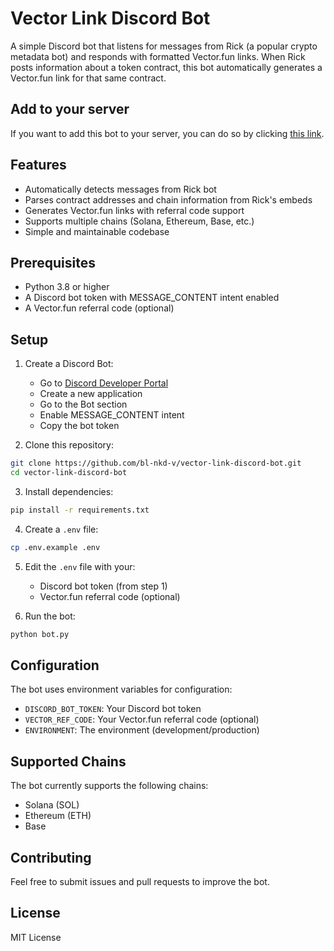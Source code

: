 # Vector Link Discord Bot

A simple Discord bot that listens for messages from Rick (a popular crypto metadata bot) and responds with formatted Vector.fun links. When Rick posts information about a token contract, this bot automatically generates a Vector.fun link for that same contract.

## Add to your server

If you want to add this bot to your server, you can do so by clicking [this link](https://discord.com/oauth2/authorize?client_id=1328776639370366996).

## Features

- Automatically detects messages from Rick bot
- Parses contract addresses and chain information from Rick's embeds
- Generates Vector.fun links with referral code support
- Supports multiple chains (Solana, Ethereum, Base, etc.)
- Simple and maintainable codebase

## Prerequisites

- Python 3.8 or higher
- A Discord bot token with MESSAGE_CONTENT intent enabled
- A Vector.fun referral code (optional)

## Setup

1. Create a Discord Bot:

   - Go to [Discord Developer Portal](https://discord.com/developers/applications)
   - Create a new application
   - Go to the Bot section
   - Enable MESSAGE_CONTENT intent
   - Copy the bot token

2. Clone this repository:

```bash
git clone https://github.com/bl-nkd-v/vector-link-discord-bot.git
cd vector-link-discord-bot
```

3. Install dependencies:

```bash
pip install -r requirements.txt
```

4. Create a `.env` file:

```bash
cp .env.example .env
```

5. Edit the `.env` file with your:

   - Discord bot token (from step 1)
   - Vector.fun referral code (optional)

6. Run the bot:

```bash
python bot.py
```

## Configuration

The bot uses environment variables for configuration:

- `DISCORD_BOT_TOKEN`: Your Discord bot token
- `VECTOR_REF_CODE`: Your Vector.fun referral code (optional)
- `ENVIRONMENT`: The environment (development/production)

## Supported Chains

The bot currently supports the following chains:

- Solana (SOL)
- Ethereum (ETH)
- Base

## Contributing

Feel free to submit issues and pull requests to improve the bot.

## License

MIT License
